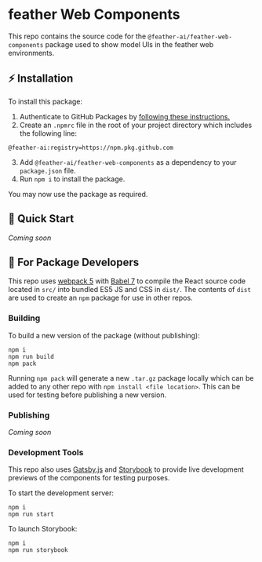 # feather Web Components

This repo contains the source code for the `@feather-ai/feather-web-components` package used to show model UIs in the feather web environments.

## ⚡ Installation

To install this package:

1.  Authenticate to GitHub Packages by [following these instructions.](https://docs.github.com/en/packages/working-with-a-github-packages-registry/working-with-the-npm-registry#authenticating-to-github-packages)
2.  Create an `.npmrc` file in the root of your project directory which includes the following line:

```
@feather-ai:registry=https://npm.pkg.github.com
```

3. Add `@feather-ai/feather-web-components` as a dependency to your `package.json` file.
4. Run `npm i` to install the package.

You may now use the package as required.

## 🚀 Quick Start

_Coming soon_

## 🔧 For Package Developers

This repo uses [webpack 5](https://webpack.js.org/) with [Babel 7](https://babeljs.io) to compile the React source code located in `src/` into bundled ES5 JS and CSS in `dist/`. The contents of `dist` are used to create an `npm` package for use in other repos.

### Building

To build a new version of the package (without publishing):

```
npm i
npm run build
npm pack
```

Running `npm pack` will generate a new `.tar.gz` package locally which can be added to any other repo with `npm install <file location>`. This can be used for testing before publishing a new version.

### Publishing

_Coming soon_

### Development Tools

This repo also uses [Gatsby.js](https://www.gatsbyjs.com/) and [Storybook](https://storybook.js.org/) to provide live development previews of the components for testing purposes.

To start the development server:

```
npm i
npm run start
```

To launch Storybook:

```
npm i
npm run storybook
```
